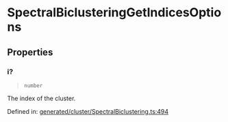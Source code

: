 # SpectralBiclusteringGetIndicesOptions

## Properties

### i?

> `number`

The index of the cluster.

Defined in:  [generated/cluster/SpectralBiclustering.ts:494](https://github.com/transitive-bullshit/scikit-learn-ts/blob/b59c1ff/packages/sklearn/src/generated/cluster/SpectralBiclustering.ts#L494)
